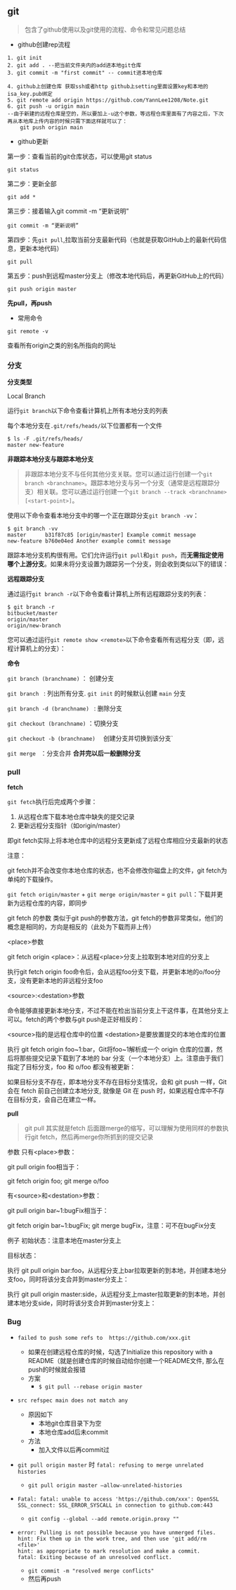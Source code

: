 ## git

> 包含了github使用以及git使用的流程、命令和常见问题总结

* github创建rep流程

```shell l
1. git init  
2. git add . --把当前文件夹内的add进本地git仓库
3. git commit -m "first commit" -- commit进本地仓库

4. github上创建仓库 获取ssh或者http github上setting里面设置key和本地的isa_key.pub绑定
5. git remote add origin https://github.com/YannLee1208/Note.git
6. git push -u origin main 
--由于新建的远程仓库是空的，所以要加上-u这个参数，等远程仓库里面有了内容之后，下次再从本地库上传内容的时候只需下面这样就可以了：
	git push origin main
```

* github更新

第一步：查看当前的git仓库状态，可以使用git status

`git status`

第二步：更新全部

`git add *`

第三步：接着输入git commit -m “更新说明”

`git commit -m “更新说明”`

第四步：先`git pull`,拉取当前分支最新代码（也就是获取GitHub上的最新代码信息，更新本地代码）

`git pull`

第五步：push到远程master分支上（修改本地代码后，再更新GitHub上的代码）

`git push origin master`

**先pull，再push**



* 常用命令

`git remote -v` 

查看所有origin之类的别名所指向的网址



### 分支

**分支类型**

Local Branch

运行`git branch`以下命令查看计算机上所有本地分支的列表

每个本地分支在`.git/refs/heads/`以下位置都有一个文件

```shell
$ ls -F .git/refs/heads/
master new-feature
```

**非跟踪本地分支与跟踪本地分支**

> 非跟踪本地分支不与任何其他分支关联。您可以通过运行创建一个`git branch <branchname>`。跟踪本地分支与另一个分支（通常是远程跟踪分支）相关联。您可以通过运行创建一个`git branch --track <branchname> [<start-point>]`。

使用以下命令查看本地分支中的哪一个正在跟踪分支`git branch -vv`：

```
$ git branch -vv
master      b31f87c85 [origin/master] Example commit message
new-feature b760e04ed Another example commit message
```

跟踪本地分支机构很有用。它们允许运行`git pull`和`git push`，而**无需指定使用哪个上游分支**。如果未将分支设置为跟踪另一个分支，则会收到类似以下的错误：

**远程跟踪分支**

通过运行`git branch -r`以下命令查看计算机上所有远程跟踪分支的列表：

```
$ git branch -r
bitbucket/master
origin/master
origin/new-branch
```

您可以通过运行`git remote show <remote>`以下命令查看所有远程分支（即，远程计算机上的分支）：





**命令**

`git branch (branchname)` ： 创建分支

`git branch ` : 列出所有分支.  `git init` 的时候默认创建 `main` 分支

`git branch -d (branchname) ` :  删除分支

`git checkout (branchname)` ：切换分支

`git checkout -b (branchname)  ` 创建分支并切换到该分支`

`git merge ` ：分支合并 **合并完以后一般删除分支**



### pull

**fetch**

`git fetch`执行后完成两个步骤：

1. 从远程仓库下载本地仓库中缺失的提交记录
2. 更新远程分支指针（如origin/master）

即git fetch实际上将本地仓库中的远程分支更新成了远程仓库相应分支最新的状态

注意：

git fetch并不会改变你本地仓库的状态，也不会修改你磁盘上的文件，git fetch为单纯的下载操作。

`git fetch origin/master` + `git merge origin/master` = `git pull`：下载并更新为远程仓库的内容，即同步

git fetch 的参数
类似于git push的参数方法，git fetch的参数非常类似，他们的概念是相同的，方向是相反的（此处为下载而非上传）

\<place>参数

git fetch origin \<place>：从远程\<place>分支上拉取到本地对应的分支上


执行git fetch origin foo命令后，会从远程foo分支下载，并更新本地的o/foo分支，没有更新本地的非远程分支foo

\<source>:\<destation>参数

命令能够直接更新本地分支，不过不能在检出当前分支上干这件事，在其他分支上可以。fetch的两个参数与git push是正好相反的：

\<source>指的是远程仓库中的位置
\<destation>是要放置提交的本地仓库的位置


执行 git fetch origin foo~1:bar，Git将foo~1解析成一个 origin 仓库的位置，然后将那些提交记录下载到了本地的 bar 分支（一个本地分支）上。注意由于我们指定了目标分支，foo 和 o/foo 都没有被更新：


如果目标分支不存在，即本地分支不存在目标分支情况，会和 git push 一样，Git 会在 fetch 前自己创建立本地分支, 就像是 Git 在 push 时，如果远程仓库中不存在目标分支，会自己在建立一样。

**pull**

> git pull 其实就是fetch 后面跟merge的缩写，可以理解为使用同样的参数执行git fetch，然后再merge你所抓到的提交记录

参数
只有\<place>参数：

git pull origin foo相当于：

git fetch origin foo; git merge o/foo

有\<source>和\<destation>参数：

git pull origin bar~1:bugFix相当于：

git fetch origin bar~1:bugFix; git merge bugFix，注意：可不在bugFix分支

例子
初始状态：注意本地在master分支上


目标状态：


执行 git pull origin bar:foo，从远程分支上bar拉取更新的到本地，并创建本地分支foo，同时将该分支合并到master分支上：


执行 git pull origin master:side，从远程分支上master拉取更新的到本地，并创建本地分支side，同时将该分支合并到master分支上：





### Bug

* `failed to push some refs to  https://github.com/xxx.git`
  * 如果在创建远程仓库的时候，勾选了Initialize this repository with a README（就是创建仓库的时候自动给你创建一个README文件, 那么在push的时候就会报错
  * 方案
    * `$ git pull --rebase origin master`
* `src refspec main does not match any`
  * 原因如下
    * 本地git仓库目录下为空
    * 本地仓库add后未commit
  * 方法
    * 加入文件以后再commit过

* `git pull origin master` 时 `fatal: refusing to merge unrelated histories`
  * `git pull origin master –allow-unrelated-histories`

* `Fatal: fatal: unable to access 'https://github.com/xxx': OpenSSL SSL_connect: SSL_ERROR_SYSCALL in connection to github.com:443`

  * `git config --global --add remote.origin.proxy ""`

  

* ```
  error: Pulling is not possible because you have unmerged files.
  hint: Fix them up in the work tree, and then use 'git add/rm <file>'
  hint: as appropriate to mark resolution and make a commit.
  fatal: Exiting because of an unresolved conflict.
  ```

  * `git commit -m "resolved merge conflicts"`
  * 然后再push

